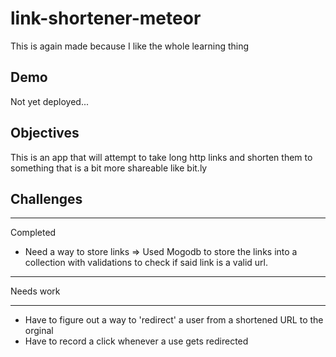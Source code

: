 # link-shortener-meteor

This is again made because I like the whole learning thing

## Demo

Not yet deployed...

## Objectives

This is an app that will attempt to take long http links and shorten them to something that is a bit more shareable like bit.ly

## Challenges

--------------------------------------------------------------------------------

Completed
- Need a way to store links => Used Mogodb to store the links into a collection with validations to check if said link is a valid url. 

--------------------------------------------------------------------------------

Needs work

--------------------------------------------------------------------------------

- Have to figure out a way to 'redirect' a user from a shortened URL to the orginal
- Have to record a click whenever a use gets redirected
